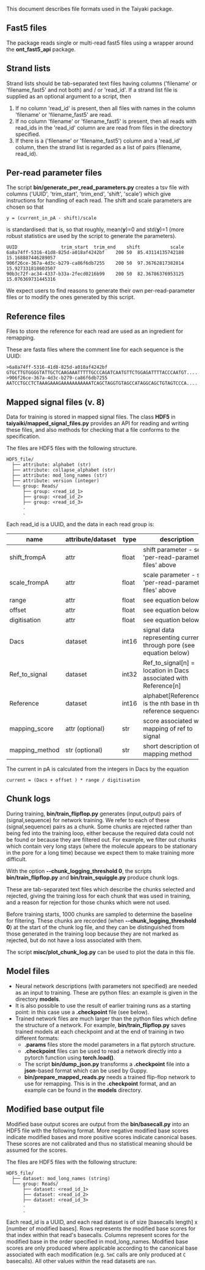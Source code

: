 This document describes file formats used in the Taiyaki package.

## Fast5 files

The package reads single or multi-read fast5 files using a wrapper around the **ont_fast5_api** package.

## Strand lists

Strand lists should be tab-separated text files having columns ('filename' or 'filename_fast5' and not both) and / or 'read_id'.
If a strand list file is supplied as an optional argument to a script, then
1. If no column 'read_id' is present, then all files with names in the column 'filename' or 'filename_fast5' are read.
2. If no column 'filename' or 'filename_fast5' is present, then all reads with read_ids in the 'read_id' column are are read from files in the directory specified.
3. If there is a ('filename' or 'filename_fast5') column and a 'read_id' column, then the strand list is regarded as a list of pairs (filename, read_id).

## Per-read parameter files

The script **bin/generate_per_read_parameters.py** creates a tsv file with columns ('UUID', 'trim_start', 'trim_end', 'shift', 'scale') which give instructions for
handling of each read. The shift and scale parameters are chosen so that

    y = (current_in_pA - shift)/scale
    
is standardised: that is, so that roughly, mean(**y**)=0 and std(**y**)=1 (more robust statistics are used by the script to generate the parameters).

    UUID				trim_start	trim_end	shift			scale
    6a8a74ff-5316-41d8-825d-a018af4242bf	200	50	85.43114135742188	15.168887446289057
    906f26ce-367a-4d3c-b279-ca86f6db7255	200	50	97.36762817382814	15.927331818603507
    90b3c72f-ac34-4337-b33a-2fecd0216b99	200	50	82.36786376953125	15.076369731445316

We expect users to find reasons to generate their own per-read-parameter files or to modify the ones generated by this script.

## Reference files

Files to store the reference for each read are used as an ingredient for remapping.

These are fasta files where the comment line for each sequence is the UUID:

    >6a8a74ff-5316-41d8-825d-a018af4242bf
    GTGCTTGTGGGGTATTGCTCAAGAAATTTTTGCCCAGATCAATGTTCTGGAGATTTTACCCAATGT.....
    >906f26ce-367a-4d3c-b279-ca86f6db7255
    AATCCTGCCTCTAAAGAAAGAAAAAAAAAAATCAGCTAGGTGTAGCCATAGGCAGCTGTAGTCCCA.....

## Mapped signal files (v. 8)

Data for training is stored in mapped signal files.
The class **HDF5** in **taiyaiki/mapped_signal_files.py** provides an API for reading and writing these files, and also
methods for checking that a file conforms to the specification.

The files are HDF5 files with the following structure.

    HDF5_file/
      ├── attribute: alphabet (str)
      ├── attribute: collapse_alphabet (str)
      ├── attribute: mod_long_names (str)
      ├── attribute: version (integer)
      └── group: Reads/
          ├── group: <read_id_1>
          ├── group: <read_id_2>
          ├── group: <read_id_3>
          .
          .


Each read_id is a UUID, and the data in each read group is:

|   **name**        |**attribute/dataset** | **type**  | **description**                                                    |
|-------------------|----------------------|-----------|--------------------------------------------------------------------|
| shift_frompA      |  attr                | float     | shift parameter - see 'per-read-parameter files' above             |
| scale_frompA      |  attr                | float     | scale parameter - see 'per-read-parameter files' above             |
| range             |  attr                | float     | see equation below                                                 |
| offset            |  attr                | float     | see equation below                                                 |
| digitisation      |  attr                | float     | see equation below                                                 |
| Dacs              |  dataset             | int16     | signal data representing current through pore (see equation below) |
| Ref_to_signal     |  dataset             | int32     | Ref_to_signal[n] = location in Dacs associated with Reference[n]   |
| Reference         |  dataset             | int16     | alphabet[Reference[n]] is the nth base in the reference sequence   |
| mapping_score     | attr (optional)      | str       | score associated with mapping of ref to signal                     |
| mapping_method    | str (optional)       | str       | short description of mapping method                                |


The current in pA is calculated from the integers in Dacs by the equation

    current = (Dacs + offset ) * range / digitisation
    
    
## Chunk logs

During training, **bin/train_flipflop.py** generates (input,output) pairs of (signal,sequence) for network training.
We refer to each of these (signal,sequence) pairs as a chunk. Some chunks are rejected rather than being fed into the
training loop, either because the required data could not be found or because they are filtered out. For example, we
filter out chunks which contain very long stays (where the molecule appears to be stationary in the pore for a long time) because we
expect them to make training more difficult.

With the option **--chunk_logging_threshold 0**, the scripts **bin/train_flipflop.py** and **bin/train_squiggle.py** produce chunk logs.

These are tab-separated text files which describe the chunks selected and rejected, giving the training loss for each chunk that was
used in training, and a reason for rejection for those chunks which were not used.

Before training starts, 1000 chunks are sampled to determine the baseline for filtering. These chunks are recorded (when **--chunk_logging_threshold 0**) at the start of the
chunk log file, and they can be distinguished from those generated in the training loop because they are not marked as rejected, but do not have a loss associated with them.

The script **misc/plot_chunk_log.py** can be used to plot the data in this file.

## Model files

* Neural network descriptions (with parameters not specified) are needed as an input to training. These are python files: an example is given in the directory **models**.
* It is also possible to use the result of earlier training runs as a starting point: in this case use a **.checkpoint** file (see below). 
* Trained network files are much larger than the python files which define the structure of a network. For example, **bin/train_flipflop.py** saves trained models at each checkpoint and at the end of training in two different formats:
    * **.params** files store the model parameters in a flat pytorch structure.
    * **.checkpoint** files can be used to read a network directly into a pytorch function using **torch.load()**.
    * The script **bin/dump_json.py** transforms a **.checkpoint** file into a **json**-based format which can be used by Guppy.
    * **bin/prepare_mapped_reads.py** needs a trained flip-flop network to use for remapping. This is in the **.checkpoint** format, and an example can be found in the **models** directory.


## Modified base output file

Modified base output scores are output from the **bin/basecall.py** into an HDF5 file with the following format.
More negative modified base scores indicate modified bases and more positive scores indicate canonical bases.
These scores are not calibrated and thus no statistical meaning should be assumed for the scores.

The files are HDF5 files with the following structure:

    HDF5_file/
      ├── dataset: mod_long_names (string)
      └── group: Reads/
          ├── dataset: <read_id_1>
          ├── dataset: <read_id_2>
          ├── dataset: <read_id_3>
          .
          .

Each read_id is a UUID, and each read dataset is of size [basecalls length] x [number of modified bases].
Rows represents the modified base scores for that index within that read's basecalls.
Columns represent scores for the modified base in the order specified in mod_long_names.
Modified base scores are only produced where applicable according to the canonical base associated with each modification (e.g. `5mC` calls are only produced at `C` basecalls).
All other values within the read datasets are `nan`.
